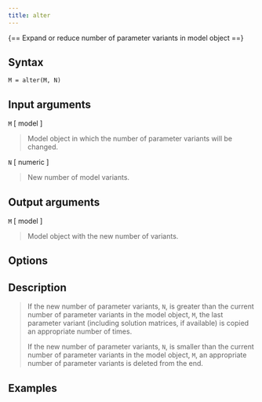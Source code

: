 ```yaml
---
title: alter
---
```


{== Expand or reduce number of parameter variants in model object ==}


## Syntax 

    M = alter(M, N)


## Input arguments 

`M` [ model ]
> 
> Model object in which the number of parameter variants
> will be changed.
> 

`N` [ numeric ]
> 
> New number of model variants.
> 


## Output arguments 

`M` [ model ]
> 
> Model object with the new number of variants.
> 


## Options 


## Description 

>
> If the new number of parameter variants, `N`, is greater than the current
> number of parameter variants in the model object, `M`, the last parameter
> variant (including solution matrices, if available) is copied an
> appropriate number of times.
>
> If the new number of parameter variants, `N`, is smaller than the current
> number of parameter variants in the model object, `M`, an appropriate
> number of parameter variants is deleted from the end.
>


## Examples


